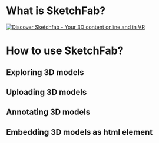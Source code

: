 # What is SketchFab?
[![Discover Sketchfab - Your 3D content online and in VR](https://www.youtube.com/watch?v=HsC08YcWBug.jpg)](https://www.youtube.com/watch?v=HsC08YcWBug)


# How to use SketchFab?
## Exploring 3D models
## Uploading 3D models
## Annotating 3D models
## Embedding 3D models as html element